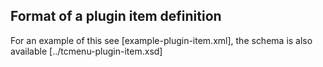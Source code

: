 ## Format of a plugin item definition

For an example of this see [example-plugin-item.xml], the schema is also available [../tcmenu-plugin-item.xsd]
